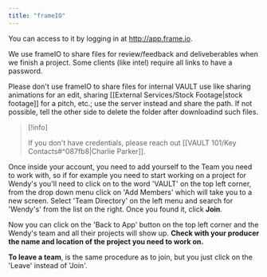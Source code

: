 ```yaml
---
title: "frameIO"
---
```

You can access to it by logging in at http://app.frame.io.

We use frameIO to share files for review/feedback and deliveberables when we finish a project. Some clients (like intel) require all links to have a password. 

Please don't use frameIO to share files for internal VAULT use like sharing animations for an edit, sharing [[External Services/Stock Footage|stock footage]] for a pitch, etc.; use the server instead and share the path. If not possible, tell the other side to delete the folder after downloadind such files.


> [!info]
> 
> If you don't have credentials, please reach out [[VAULT 101/Key Contacts#^087fb8|Charlie Parker]].

Once inside your account, you need to add yourself to the Team you need to work with, so if for example you need to start working on a project for Wendy's you'll need to click on to the word 'VAULT' on the top left corner, from the drop down menu click on 'Add Members' which will take you to a new screen. Select 'Team Directory' on the left menu and search for 'Wendy's' from the list on the right. Once you found it, click **Join**. 

Now you can click on the 'Back to App' button on the top left corner and the Wendy's team and all their projects will show up. **Check with your producer the name and location of the project you need to work on.**

**To leave a team**, is the same procedure as to join, but you just click on the 'Leave' instead of 'Join'.
